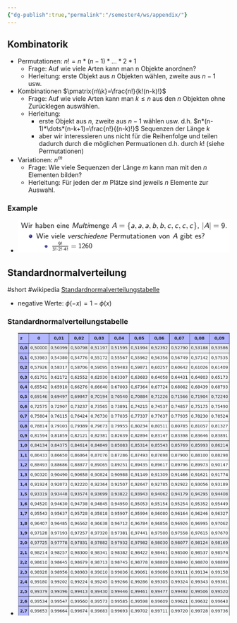 ```yaml
---
{"dg-publish":true,"permalink":"/semester4/ws/appendix/"}
---
```


## Kombinatorik
- Permutationen: $n! =  n*(n-1)*\dots*2*1$
	- Frage: Auf wie viele Arten kann man n Objekte anordnen?
	- Herleitung: erste Objekt aus $n$ Objekten wählen, zweite aus $n-1$ usw.
- Kombinationen $\pmatrix{n\\k}=\frac{n!}{k!(n-k)!}$
	- Frage: Auf wie viele Arten kann man $k\leq n$ aus den $n$ Objekten ohne Zurücklegen auswählen.
	- Herleitung: 
		- erste Objekt aus $n$, zweite aus $n-1$ wählen usw. d.h. $n*(n-1)*\dots*(n-k+1)=\frac{n!}{(n-k)!}$ Sequenzen der Länge $k$
		- aber wir interessieren uns nicht für die Reihenfolge und teilen dadurch durch die möglichen Permuationen d.h. durch $k!$ (siehe Permutationen)
- Variationen: $n^{m}$
	- Frage: Wie viele Sequenzen der Länge $m$ kann man mit den $n$ Elementen bilden?
	- Herleitung: Für jeden der $m$ Plätze sind jeweils $n$ Elemente zur Auswahl.
### Example
- ![Pasted image 20240311072045.png](/img/user/Semester4/WS/attachments/Pasted%20image%2020240311072045.png)
## Standardnormalverteilung
#short #wikipedia [Standardnormalverteilungstabelle](https://de.wikipedia.org/wiki/Standardnormalverteilungstabelle)
- negative Werte: $\phi(-x)=1-\phi(x)$
### Standardnormalverteilungstabelle
- ![Pasted image 20240421174555.png](/img/user/Semester4/WS/attachments/Pasted%20image%2020240421174555.png)